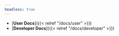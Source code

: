 ```yaml
---
headless: true
---
```


- [**User Docs**]({{< relref "/docs/user" >}})
- [**Developer Docs**]({{< relref "/docs/developer" >}})
<br />